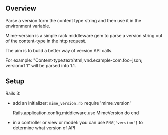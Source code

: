 Overview
--------------------------------
Parse a version form the content type string and then use it in the environment variable.

Mime-version is a simple rack middleware gem to parse a version string out of the content-type in the http request. 

The aim is to build a better way of version API calls.

For example: "Content-type:text/html;vnd.example-com.foo+json; version=1.1" will be parsed into 1.1. 


Setup
--------------------------------

Rails 3: 
- add an initializer: `mime_version.rb`
    require 'mime_version'

	Rails.application.config.middleware.use MimeVersion do
	end

- in  a controller or view or model:
  you can use `ENV['version']` to determine what version of API